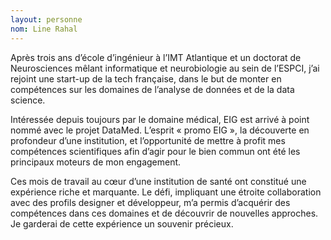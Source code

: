 ```yaml
---
layout: personne
nom: Line Rahal
---
```


Après trois ans d’école d’ingénieur à l’IMT Atlantique et un doctorat de Neurosciences mêlant informatique et neurobiologie au sein de l’ESPCI, j’ai rejoint une start-up de la tech française, dans le but de monter en compétences sur les domaines de l’analyse de données et de la data science.

Intéressée depuis toujours par le domaine médical, EIG est arrivé à point nommé avec le projet DataMed. L’esprit « promo EIG », la découverte en profondeur d’une institution, et l’opportunité de mettre à profit mes compétences scientifiques afin d’agir pour le bien commun ont été les principaux moteurs de mon engagement.

Ces mois de travail au cœur d’une institution de santé ont constitué une expérience riche et marquante. Le défi, impliquant une étroite collaboration avec des profils designer et développeur, m’a permis d’acquérir des compétences dans ces domaines et de découvrir de nouvelles approches. Je garderai de cette expérience un souvenir précieux.